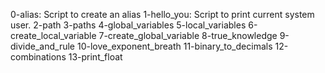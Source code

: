 0-alias: Script to create an alias
1-hello_you: Script to print current system user.
2-path
3-paths
4-global_variables
5-local_variables
6-create_local_variable
7-create_global_variable
8-true_knowledge
9-divide_and_rule
10-love_exponent_breath
11-binary_to_decimals
12-combinations
13-print_float
